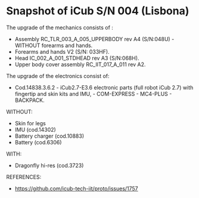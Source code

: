 # Snapshot of iCub S/N 004 (Lisbona)
The upgrade of the mechanics consists of :

- Assembly RC_TLR_003_A_005_UPPERBODY rev A4 (S/N:048U) - WITHOUT forearms and hands.
- Forearms and hands V2 (S/N: 033HF).
- Head IC_002_A_001_STDHEAD rev A3 (S/N:068H).
- Upper body cover assembly RC_IIT_017_A_011 rev A2.

The upgrade of the electronics consist of:
- Cod.14838.3.6.2 - iCub2.7-E3.6 electronic parts (full robot iCub 2.7) with fingertip and skin kits and IMU, - COM-EXPRESS - MC4-PLUS - BACKPACK.

WITHOUT:
- Skin for legs
- IMU (cod.14302)
- Battery charger (cod.10883)
- Battery (cod.6306)

WITH:
- Dragonfly hi-res (cod.3723)

REFERENCES: 

- https://github.com/icub-tech-iit/proto/issues/1757

